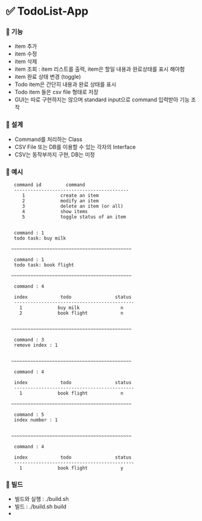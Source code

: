 # ✅ TodoList-App

### 🔮 기능
 - item 추가
 - item 수정
 - item 삭제
 - item 조회
       : item 리스트를 출력, item은 할일 내용과 완료상태를 표시 해야함
 - item 완료 상태 변경 (toggle)
 - Todo item은 간단히 내용과 완료 상태를 표시
 - Todo item 들은 csv file 형태로 저장
 - GUI는 따로 구현하지는 않으며 standard input으로 command 입력받아 기능 조작


### 🔮 설계
 - Command를 처리하는 Class
 - CSV File 또는 DB를 이용할 수 있는 각자의 Interface
 - CSV는 동작부까지 구현, DB는 미정
 
### 🔮 예시
       command id         command
       ------------------------------------------
          1             create an item
          2             modify an item
          3             delete an item (or all)
          4             show items
          5             toggle status of an item
           

       command : 1
       todo task: buy milk

      ~~~~~~~~~~~~~~~~~~~~~~~~~~~~~~~~~~~~~~~~~~~~

       command : 1
       todo task: book flight

      ~~~~~~~~~~~~~~~~~~~~~~~~~~~~~~~~~~~~~~~~~~~~

       command : 4

       index            todo                status
       --------------------------------------------
         1             buy milk               n
         2             book flight            n


      ~~~~~~~~~~~~~~~~~~~~~~~~~~~~~~~~~~~~~~~~~~~~

       command : 3
       remove index : 1


      ~~~~~~~~~~~~~~~~~~~~~~~~~~~~~~~~~~~~~~~~~~~~

       command : 4

       index            todo                status
       --------------------------------------------
         1             book flight            n

      ~~~~~~~~~~~~~~~~~~~~~~~~~~~~~~~~~~~~~~~~~~~~

       command : 5
       index number : 1


      ~~~~~~~~~~~~~~~~~~~~~~~~~~~~~~~~~~~~~~~~~~~~

       command : 4

       index            todo                status
       --------------------------------------------
         1             book flight            y
         
   
### 🔮 빌드
 - 빌드와 실행 : ./build.sh
 - 빌드 : ./build.sh build
 - 
